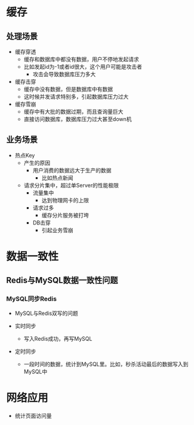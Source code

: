 # 缓存
## 处理场景
- 缓存穿透
	- 缓存和数据库中都没有数据，用户不停地发起请求
	- 比如发起id为-1或者id很大，这个用户可能是攻击者
		- 攻击会导致数据库压力多大
- 缓存击穿
	- 缓存中没有数据，但是数据库中有数据
	- 这时候并发请求特别多，引起数据库压力过大
- 缓存雪崩
	- 缓存中有大批的数据过期，而且查询量巨大
	- 直接访问数据库，数据库压力过大甚至down机

## 业务场景
- 热点Key
	- 产生的原因
		- 用户消费的数据远大于生产的数据
			- 比如热点新闻
	- 请求分片集中，超过单Server的性能极限
		- 流量集中
			- 达到物理网卡的上限
		- 请求过多
			- 缓存分片服务被打垮
		- DB击穿
			- 引起业务雪崩

# 数据一致性
## Redis与MySQL数据一致性问题

### MySQL同步Redis
- MySQL与Redis双写的问题
- 实时同步
    - 写入Redis成功，再写MySQL

- 定时同步
    - 一段时间的数据，统计到MySQL里。比如，秒杀活动最后的数据写入到MySQL中

# 网络应用
- 统计页面访问量    